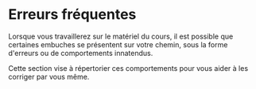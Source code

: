 # Erreurs fréquentes

Lorsque vous travaillerez sur le matériel du cours, il est possible que certaines embuches se présentent sur votre chemin, sous la forme d'erreurs ou de comportements innatendus.

Cette section vise à répertorier ces comportements pour vous aider à les corriger par vous même.
